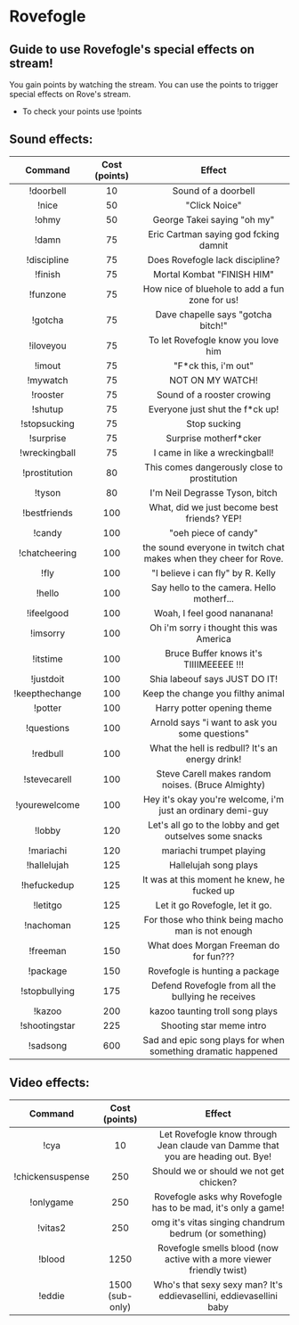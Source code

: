 # Rovefogle

## Guide to use Rovefogle's special effects on stream!

You gain points by watching the stream. 
You can use the points to trigger special effects on Rove's stream.

* To check your points use !points

## Sound effects:

| Command | Cost (points) | Effect |
|:-----:|:-----:|:-----:|
|!doorbell| 10 | Sound of a doorbell |
|!nice| 50 | "Click Noice" |
|!ohmy| 50 | George Takei saying "oh my" |
|!damn| 75 | Eric Cartman saying god fcking damnit|
|!discipline| 75 | Does Rovefogle lack discipline? |
|!finish| 75 | Mortal Kombat "FINISH HIM" |
|!funzone| 75 | How nice of bluehole to add a fun zone for us! |
|!gotcha| 75 | Dave chapelle says "gotcha bitch!" |
|!iloveyou| 75 | To let Rovefogle know you love him |
|!imout| 75 | "F*ck this, i'm out" |
|!mywatch| 75 | NOT ON MY WATCH! |
|!rooster| 75 | Sound of a rooster crowing |
|!shutup| 75 | Everyone just shut the f*ck up! |
|!stopsucking| 75 | Stop sucking |
|!surprise| 75 | Surprise motherf*cker |
|!wreckingball| 75 | I came in like a wreckingball! |
|!prostitution| 80 | This comes dangerously close to prostitution |
|!tyson| 80 | I'm Neil Degrasse Tyson, bitch |
|!bestfriends| 100 | What, did we just become best friends? YEP! |
|!candy| 100 | "oeh piece of candy" |
|!chatcheering| 100 | the sound everyone in twitch chat makes when they cheer for Rove. |
|!fly| 100 | "I believe i can fly" by R. Kelly |
|!hello| 100 | Say hello to the camera. Hello motherf... |
|!ifeelgood| 100 | Woah, I feel good nananana! |
|!imsorry| 100 | Oh i'm sorry i thought this was America |
|!itstime| 100 | Bruce Buffer knows it's TIIIIMEEEEE !!! |
|!justdoit| 100 | Shia labeouf says JUST DO IT! |
|!keepthechange| 100 | Keep the change you filthy animal |
|!potter| 100 | Harry potter opening theme |
|!questions| 100 | Arnold says "i want to ask you some questions" |
|!redbull| 100 | What the hell is redbull? It's an energy drink! |
|!stevecarell| 100 | Steve Carell makes random noises. (Bruce Almighty) |
|!yourewelcome| 100 | Hey it's okay you're welcome, i'm just an ordinary demi-guy |
|!lobby| 120 | Let's all go to the lobby and get outselves some snacks |
|!mariachi| 120 | mariachi trumpet playing |
|!hallelujah| 125 | Hallelujah song plays |
|!hefuckedup| 125 | It was at this moment he knew, he fucked up |
|!letitgo| 125 | Let it go Rovefogle, let it go. |
|!nachoman| 125 | For those who think being macho man is not enough |
|!freeman| 150 | What does Morgan Freeman do for fun??? |
|!package| 150 | Rovefogle is hunting a package |
|!stopbullying| 175 | Defend Rovefogle from all the bullying he receives|
|!kazoo| 200 | kazoo taunting troll song plays |
|!shootingstar| 225| Shooting star meme intro |
|!sadsong| 600 | Sad and epic song plays for when something dramatic happened |

## Video effects:

| Command | Cost (points) | Effect |
|:-----:|:-----:|:-----:|
|!cya| 10 | Let Rovefogle know through Jean claude van Damme that you are heading out. Bye! |
|!chickensuspense| 250 | Should we or should we not get chicken? |
|!onlygame| 250 | Rovefogle asks why Rovefogle has to be mad, it's only a game! |
|!vitas2| 250 | omg it's vitas singing chandrum bedrum (or something) |
|!blood| 1250 | Rovefogle smells blood (now active with a more viewer friendly twist) |
|!eddie| 1500 (sub-only) | Who's that sexy sexy man? It's eddievasellini, eddievasellini baby |
